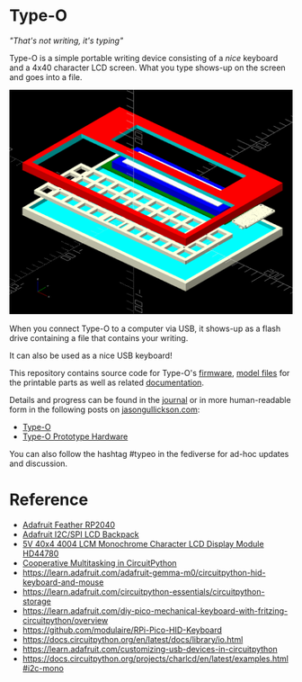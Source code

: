 # Type-O

*"That's not writing, it's typing"*

Type-O is a simple portable writing device consisting of a *nice* keyboard and a 4x40 character LCD screen.  What you type shows-up on the screen and goes into a file.

![exploded 3D render](./render_explode.png)

When you connect Type-O to a computer via USB, it shows-up as a flash drive containing a file that contains your writing.

It can also be used as a nice USB keyboard!

This repository contains source code for Type-O's [firmware](./firmware), [model files](./models) for the printable parts as well as related [documentation](.docs).

Details and progress can be found in the [journal](./journal.md) or in more human-readable form in the following posts on [jasongullickson.com](https://jasongullickson.com): 

* [Type-O](https://jasongullickson.com/type-o.html)
* [Type-O Prototype Hardware](https://jasongullickson.com/type-o-prototype-hardware.html)

You can also follow the hashtag #typeo in the fediverse for ad-hoc updates and discussion.


# Reference

* [Adafruit Feather RP2040](https://learn.adafruit.com/adafruit-feather-rp2040-pico)
* [Adafruit I2C/SPI LCD Backpack](https://learn.adafruit.com/i2c-spi-lcd-backpack)
* [5V 40x4 4004 LCM Monochrome Character LCD Display Module HD44780](https://www.ebay.com/itm/291024701200)
* [Cooperative Multitasking in CircuitPython](https://learn.adafruit.com/cooperative-multitasking-in-circuitpython-with-asyncio/overview)
* https://learn.adafruit.com/adafruit-gemma-m0/circuitpython-hid-keyboard-and-mouse
* https://learn.adafruit.com/circuitpython-essentials/circuitpython-storage
* https://learn.adafruit.com/diy-pico-mechanical-keyboard-with-fritzing-circuitpython/overview
* https://github.com/modulaire/RPi-Pico-HID-Keyboard
* https://docs.circuitpython.org/en/latest/docs/library/io.html
* https://learn.adafruit.com/customizing-usb-devices-in-circuitpython
* https://docs.circuitpython.org/projects/charlcd/en/latest/examples.html#i2c-mono
